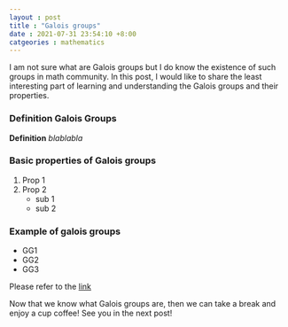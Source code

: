 ```yaml
---
layout : post
title : "Galois groups"
date : 2021-07-31 23:54:10 +8:00
catgeories : mathematics
---
```


I am not sure what are Galois groups but I do know the existence of such groups in math community. In this post, I would like to share the least interesting part of learning and understanding the Galois groups and their properties.

### Definition Galois Groups

**Definition** *blablabla*

### Basic properties of Galois groups

1. Prop 1
2. Prop 2
    - sub 1
    - sub 2

### Example of galois groups

- GG1
- GG2
- GG3

Please refer to the [link](https://en.wikipedia.org/wiki/Galois_group)

Now that we know what Galois groups are, then we can take a break and enjoy a cup coffee! See you in the next post!
